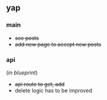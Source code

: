 ## yap

### main
- <s>see posts</s>
- <s>add new page to accept new posts</s>

### api
(_in blueprint_)
- <s>api route to get, add</s>
- delete logic has to be improved
